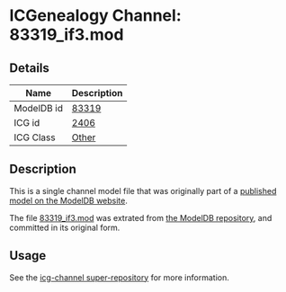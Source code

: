 # ICGenealogy Channel: 83319\_if3.mod

## Details

Name | Description
---- | -----------
ModelDB id | [83319](http://senselab.med.yale.edu/ModelDB/ShowModel.cshtml?model=83319)
ICG id | [2406](http://icg.neurotheory.ox.ac.uk/channels/other/2406)
ICG Class | [Other](http://icg.neurotheory.ox.ac.uk/channels/other)

## Description

This is a single channel model file that was originally part of a [published model on the ModelDB website](http://senselab.med.yale.edu/mModelDB/ShowModel.cshtml?model=83319).

The file [83319\_if3.mod](83319_if3.mod) was extrated from [the ModelDB repository](http://senselab.med.yale.edu/ModelDB/ShowModel.cshtml?model=83319), and committed in its original form.

## Usage

See the [icg-channel super-repository](https://github.com/icgenealogy/icg-channels) for more information.